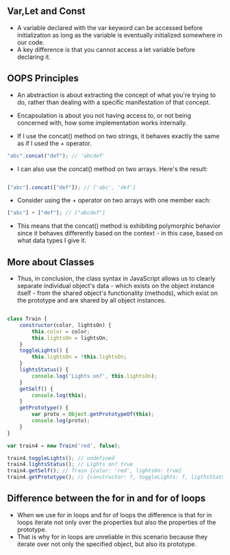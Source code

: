 ## Var,Let and Const
- A variable declared with the var keyword can be accessed before initialization as long as the variable is eventually initialized somewhere in our code. 
- A key difference is that you cannot access a let variable before declaring it.

## OOPS Principles
- An abstraction is about extracting the concept of what you're trying to do, rather than dealing with a specific manifestation of that concept. 
- Encapsulation is about you not having access to, or not being concerned with, how some implementation works internally.

- If I use the concat() method on two strings, it behaves exactly the same as if I used the + operator. 
```javascript
"abc".concat("def"); // 'abcdef'
```
- I can also use the concat() method on two arrays. Here's the result: 
```javascript

["abc"].concat(["def"]); // ['abc', 'def']
```
- Consider using the + operator on two arrays with one member each:  

```javascript
["abc"] + ["def"]; // ["abcdef"]
```
- This means that the concat() method is exhibiting polymorphic behavior since it behaves differently based on the context - in this case, based on what data types I give it.

## More about Classes

- Thus, in conclusion, the class syntax in JavaScript allows us to clearly separate individual object's data - which exists on the object instance itself - from the shared object's functionality (methods), which exist on the prototype and are shared by all object instances.

```javascript

class Train {
    constructor(color, lightsOn) {
        this.color = color;
        this.lightsOn = lightsOn;
    }
    toggleLights() {
        this.lightsOn = !this.lightsOn;
    }
    lightsStatus() {
        console.log('Lights on?', this.lightsOn);
    }
    getSelf() {
        console.log(this);
    }
    getPrototype() {
        var proto = Object.getPrototypeOf(this);
        console.log(proto);
    }
}

var train4 = new Train('red', false);

train4.toggleLights(); // undefined
train4.lightsStatus(); // Lights on? true
train4.getSelf(); // Train {color: 'red', lightsOn: true}
train4.getPrototype(); // {constructor: f, toggleLights: f, ligthsStatus: f, getSelf: f, getPrototype: f}

```

## Difference between the for in and for of loops

- When we use for in loops and for of loops the difference is that for in loops iterate not only over the properties but also the properties of the prototype.
 - That is why for in loops are unreliable in this scenario because they iterate over not only the specified object, but also its prototype.
  